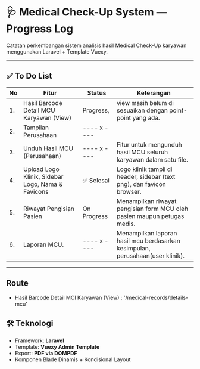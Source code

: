 # 🩺 Medical Check-Up System — Progress Log

Catatan perkembangan sistem analisis hasil Medical Check-Up karyawan menggunakan Laravel + Template Vuexy.

---

## ✅ To Do List

| No  | Fitur                                             | Status      | Keterangan                                                                     |
| --- | ------------------------------------------------- | ----------- | ------------------------------------------------------------------------------ |
| 1.  | Hasil Barcode Detail MCU Karyawan (View)          | Progress,   | view masih belum di sesuaikan dengan point-point yang ada.                     |
| 2.  | Tampilan Perusahaan                               | ---- x ---- |                                                                                |
| 3.  | Unduh Hasil MCU (Perusahaan)                      | ---- x ---- | Fitur untuk mengunduh hasil MCU seluruh karyawan dalam satu file.              |
| 4.  | Upload Logo Klinik, Sidebar Logo, Nama & Favicons | ✅ Selesai  | Logo klinik tampil di header, sidebar (text png), dan favicon browser.         |
| 5.  | Riwayat Pengisian Pasien                          | On Progress | Menampilkan riwayat pengisian form MCU oleh pasien maupun petugas medis.       |
| 6.  | Laporan MCU.                                      | ---- x ---- | Menampilkan laporan hasil mcu berdasarkan kesimpulan, perusahaan(user klinik). |

---

## Route

- Hasil Barcode Detail MCI Karyawan (View) : '/medical-records/details-mcu'

## 🛠️ Teknologi

- Framework: **Laravel**
- Template: **Vuexy Admin Template**
- Export: **PDF via DOMPDF**
- Komponen Blade Dinamis + Kondisional Layout
